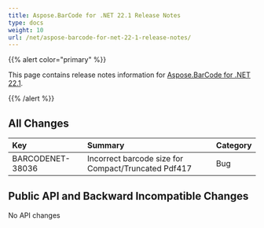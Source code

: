 ```yaml
---
title: Aspose.BarCode for .NET 22.1 Release Notes
type: docs
weight: 10
url: /net/aspose-barcode-for-net-22-1-release-notes/
---
```


{{% alert color="primary" %}} 

This page contains release notes information for [Aspose.BarCode for .NET 22.1](https://downloads.aspose.com/barcode/net/new-releases/aspose.barcode-for-.net-22.1/).

{{% /alert %}} 
## **All Changes**

|**Key**|**Summary**|**Category**|
| :- | :- | :- |
|BARCODENET-38036|Incorrect barcode size for Compact/Truncated Pdf417|Bug|

## **Public API and Backward Incompatible Changes**

No API changes

